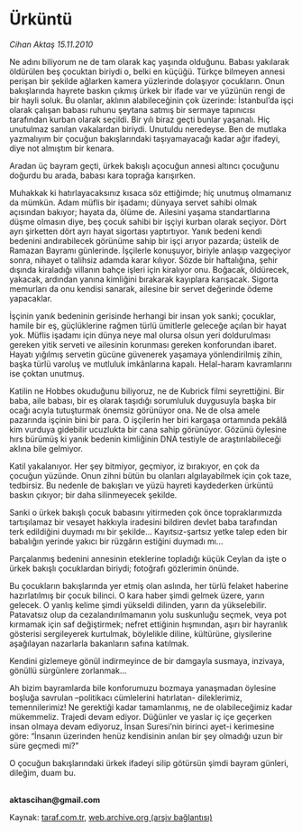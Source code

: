 # Ürküntü

*Cihan Aktaş 15.11.2010*

<div class="yazi"><p>Ne adını biliyorum ne de tam olarak kaç yaşında olduğunu. Babası yakılarak öldürülen beş çocuktan biriydi o, belki en küçüğü. Türkçe bilmeyen annesi perişan bir şekilde ağlarken kamera yüzlerinde dolaşıyor çocukların. Onun bakışlarında hayrete baskın çıkmış ürkek bir ifade var ve yüzünün rengi de bir hayli soluk. Bu olanlar, aklının alabileceğinin çok üzerinde: İstanbul’da işçi olarak çalışan babası ruhunu şeytana satmış bir sermaye tapınıcısı tarafından kurban olarak seçildi. Bir yılı biraz geçti bunlar yaşanalı. Hiç unutulmaz sanılan vakalardan biriydi. Unutuldu neredeyse. Ben de mutlaka yazmalıyım bir çocuğun bakışlarındaki taşıyamayacağı kadar ağır ifadeyi, diye not almıştım bir kenara. </p>
<p>Aradan üç bayram geçti, ürkek bakışlı açocuğun annesi altıncı çocuğunu doğurdu bu arada, babası kara toprağa karışırken. </p>
<p>Muhakkak ki hatırlayacaksınız kısaca söz ettiğimde; hiç unutmuş olmamanız da mümkün. Adam müflis bir işadamı; dünyaya servet sahibi olmak açısından bakıyor; hayata da, ölüme de. Ailesini yaşama standartlarına düşme olmasın diye, beş çocuk sahibi bir işçiyi kurban olarak seçiyor. Dört ayrı şirketten dört ayrı hayat sigortası yaptırtıyor. Yanık bedeni kendi bedenini andırabilecek görünüme sahip bir işçi arıyor pazarda; üstelik de Ramazan Bayramı günlerinde. İşçilerle konuşuyor, biriyle anlaşıp vazgeçiyor sonra, nihayet o talihsiz adamda karar kılıyor. Sözde bir haftalığına, şehir dışında kiraladığı villanın bahçe işleri için kiralıyor onu. Boğacak, öldürecek, yakacak, ardından yanına kimliğini bırakarak kayıplara karışacak. Sigorta memurları da onu kendisi sanarak, ailesine bir servet değerinde ödeme yapacaklar.</p>
<p>İşçinin yanık bedeninin gerisinde herhangi bir insan yok sanki; çocuklar, hamile bir eş, güçlüklerine rağmen türlü ümitlerle geleceğe açılan bir hayat yok. Müflis işadamı için dünya neye mal olursa olsun yeri doldurulması gereken yitik serveti ve ailesinin korunması gereken konforundan ibaret. Hayatı yığılmış servetin gücüne güvenerek yaşamaya yönlendirilmiş zihin, başka türlü varoluş ve mutluluk imkânlarına kapalı. Helal-haram kavramlarını ise çoktan unutmuş. </p>
<p>Katilin ne Hobbes okuduğunu biliyoruz, ne de Kubrick filmi seyrettiğini. Bir baba, aile babası, bir eş olarak taşıdığı sorumluluk duygusuyla başka bir ocağı acıyla tutuşturmak önemsiz görünüyor ona. Ne de olsa amele pazarında işçinin bini bir para. O işçilerin her biri kargaşa ortamında pekâlâ kim vurduya gidebilir ucuzlukta bir cana sahip görünüyor. Gözünü öylesine hırs bürümüş ki yanık bedenin kimliğinin DNA testiyle de araştırılabileceği aklına bile gelmiyor. </p>
<p>Katil yakalanıyor. Her şey bitmiyor, geçmiyor, iz bırakıyor, en çok da çocuğun yüzünde. Onun zihni bütün bu olanları algılayabilmek için çok taze, tedbirsiz. Bu nedenle de bakışları ve yüzü hayreti kaydederken ürküntü baskın çıkıyor; bir daha silinmeyecek şekilde. </p>
<p>Sanki o ürkek bakışlı çocuk babasını yitirmeden çok önce topraklarımızda tartışılamaz bir vesayet hakkıyla iradesini bildiren devlet baba tarafından terk edildiğini duymadı mı bir şekilde... Kayıtsız-şartsız yetke talep eden bir babalığın yerinde yakıcı bir rüzgârın estiğini duymadı mı... </p>
<p>Parçalanmış bedenini annesinin eteklerine topladığı küçük Ceylan da işte o ürkek bakışlı çocuklardan biriydi; fotoğrafı gözlerimin önünde.</p>
<p>Bu çocukların bakışlarında yer etmiş olan aslında, her türlü felaket haberine hazırlatılmış bir çocuk bilinci. O kara haber şimdi gelmek üzere, yarın gelecek. O yanlış kelime şimdi yükseldi dilinden, yarın da yükselebilir. Patavatsız olup da cezalandırılmamanın yolu suskunluğu seçmek, veya pot kırmamak için saf değiştirmek; nefret ettiğinin hışmından, aşırı bir hayranlık gösterisi sergileyerek kurtulmak, böylelikle diline, kültürüne, giysilerine aşağılayan nazarlarla bakanların safına katılmak. </p>
<p>Kendini gizlemeye gönül indirmeyince de bir damgayla susmaya, inzivaya, gönüllü sürgünlere zorlanmak...</p>
<p>Ah bizim bayramlarda bile konforumuzu bozmaya yanaşmadan öylesine boşluğa savrulan –politikacı cümlelerini hatırlatan- dileklerimiz, temennilerimiz! Ne gerektiği kadar tamamlanmış, ne de olabileceğimiz kadar mükemmeliz. Trajedi devam ediyor. Düğünler ve yaslar iç içe geçerken insan olmaya devam ediyoruz, İnsan Suresi’nin birinci ayet-i kerimesine göre: “İnsanın üzerinden henüz kendisinin anılan bir şey olmadığı uzun bir süre geçmedi mi?” </p>
<p>O çocuğun bakışlarındaki ürkek ifadeyi silip götürsün şimdi bayram günleri, dileğim, duam bu.</p>
<p><b><br/>aktascihan@gmail.com</b></p></div>

Kaynak: [taraf.com.tr](http://www.taraf.com.tr:80/cihan-aktas/makale-urkuntu.htm), [web.archive.org (arşiv bağlantısı)](http://web.archive.org/web/20101117132336/http://www.taraf.com.tr:80/cihan-aktas/makale-urkuntu.htm)
